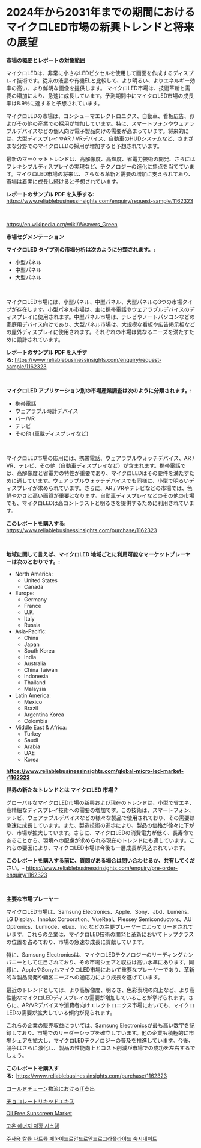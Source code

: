 <p><h1>2024年から2031年までの期間におけるマイクロLED市場の新興トレンドと将来の展望</h1></p><p><strong>市場の概要とレポートの対象範囲</strong></p>
<p><p>マイクロLEDは、非常に小さなLEDピクセルを使用して画面を作成するディスプレイ技術です。従来の液晶や有機ELと比較して、より明るい、よりエネルギー効率の高い、より鮮明な画像を提供します。 マイクロLED市場は、技術革新と需要の増加により、急速に成長しています。予測期間中にマイクロLED市場の成長率は8.9％に達すると予想されています。</p><p>マイクロLEDの市場は、コンシューマエレクトロニクス、自動車、看板広告、およびその他の産業での採用が増加しています。特に、スマートフォンやウェアラブルデバイスなどの個人向け電子製品向けの需要が高まっています。将来的には、大型ディスプレイやAR / VRデバイス、自動車のHUDシステムなど、さまざまな分野でのマイクロLEDの採用が増加すると予想されています。</p><p>最新のマーケットトレンドは、高解像度、高輝度、省電力技術の開発、さらにはフレキシブルディスプレイの実現など、テクノロジーの進化に焦点を当てています。マイクロLED市場の将来は、さらなる革新と需要の増加に支えられており、市場は着実に成長し続けると予想されています。</p></p>
<p><strong>レポートのサンプル PDF を入手する:</strong> <a href="https://www.reliablebusinessinsights.com/enquiry/request-sample/1162323">https://www.reliablebusinessinsights.com/enquiry/request-sample/1162323</a></p>
<p>&nbsp;</p>
<p><a href="https://en.wikipedia.org/wiki/Weavers_Green">https://en.wikipedia.org/wiki/Weavers_Green</a></p>
<p><strong>市場セグメンテーション</strong></p>
<p><strong>マイクロLED タイプ別の市場分析は次のように分類されます。:</strong></p>
<p><ul><li>小型パネル</li><li>中型パネル</li><li>大型パネル</li></ul></p>
<p>&nbsp;</p>
<p><p>マイクロLED市場には、小型パネル、中型パネル、大型パネルの3つの市場タイプが存在します。小型パネル市場は、主に携帯電話やウェアラブルデバイスのディスプレイに使用されます。中型パネル市場は、テレビやノートパソコンなどの家庭用デバイス向けであり、大型パネル市場は、大規模な看板や広告掲示板などの屋外ディスプレイに使用されます。それぞれの市場は異なるニーズを満たすために設計されています。</p></p>
<p><strong>レポートのサンプル PDF を入手する:</strong>&nbsp;<a href="https://www.reliablebusinessinsights.com/enquiry/request-sample/1162323">https://www.reliablebusinessinsights.com/enquiry/request-sample/1162323</a></p>
<p>&nbsp;</p>
<p><strong> マイクロLED アプリケーション別の市場産業調査は次のように分類されます。:</strong></p>
<p><ul><li>携帯電話</li><li>ウェアラブル時計デバイス</li><li>バー/VR</li><li>テレビ</li><li>その他 (車載ディスプレイなど)</li></ul></p>
<p>&nbsp;</p>
<p><p>マイクロLED市場の応用には、携帯電話、ウェアラブルウォッチデバイス、AR / VR、テレビ、その他（自動車ディスプレイなど）が含まれます。携帯電話では、高解像度と省電力の特性が重要であり、マイクロLEDはその要件を満たすために適しています。ウェアラブルウォッチデバイスでも同様に、小型で明るいディスプレイが求められています。さらに、AR / VRやテレビなどの市場では、色鮮やかさと高い画質が重要となります。自動車ディスプレイなどのその他の市場でも、マイクロLEDは高コントラストと明るさを提供するために利用されています。</p></p>
<p><strong>このレポートを購入する:</strong>&nbsp; <a href="https://www.reliablebusinessinsights.com/purchase/1162323">https://www.reliablebusinessinsights.com/purchase/1162323</a></p>
<p>&nbsp;</p>
<p><strong>地域に関して言えば、マイクロLED 地域ごとに利用可能なマーケットプレーヤーは次のとおりです。:</strong></p>
<p><ul>
    <li>
        North America:
        <ul>
            <li>United States</li>
            <li>Canada</li>
        </ul>
    </li>
    <li>
        Europe:
        <ul>
            <li>Germany</li>
            <li>France</li>
            <li>U.K.</li>
            <li>Italy</li>
            <li>Russia</li>
        </ul>
    </li>
    <li>
        Asia-Pacific:
        <ul>
            <li>China</li>
            <li>Japan</li>
            <li>South Korea</li>
            <li>India</li>
            <li>Australia</li>
            <li>China Taiwan</li>
            <li>Indonesia</li>
            <li>Thailand</li>
            <li>Malaysia</li>
        </ul>
    </li>
    <li>
        Latin America:
        <ul>
            <li>Mexico</li>
            <li>Brazil</li>
            <li>Argentina Korea</li>
            <li>Colombia</li>
        </ul>
    </li>
    <li>
        Middle East & Africa:
        <ul>
            <li>Turkey</li>
            <li>Saudi</li>
            <li>Arabia</li>
            <li>UAE</li>
            <li>Korea</li>
        </ul>
    </li>
    </ul></p>
<p><strong><a href="https://www.reliablebusinessinsights.com/global-micro-led-market-r1162323">https://www.reliablebusinessinsights.com/global-micro-led-market-r1162323</a></strong>&nbsp;</p>
<p><strong>世界の新たなトレンドとは マイクロLED 市場？</strong></p>
<p><p>グローバルなマイクロLED市場の新興および現在のトレンドは、小型で省エネ、高精細なディスプレイ技術への需要の増加です。この技術は、スマートフォン、テレビ、ウェアラブルデバイスなどの様々な製品で使用されており、その需要は急速に成長しています。また、製造技術の進歩により、製品の価格が徐々に下がり、市場が拡大しています。さらに、マイクロLEDの消費電力が低く、長寿命であることから、環境への配慮が求められる現在のトレンドにも適しています。これらの要因により、マイクロLED市場は今後も一層成長が見込まれています。</p></p>
<p><strong>このレポートを購入する前に、質問がある場合は問い合わせるか、共有してください。</strong>- <a href="https://www.reliablebusinessinsights.com/enquiry/pre-order-enquiry/1162323">https://www.reliablebusinessinsights.com/enquiry/pre-order-enquiry/1162323</a></p>
<p>&nbsp;</p>
<p><strong>主要な市場プレーヤー</strong></p>
<p><p>マイクロLED市場は、Samsung Electronics、Apple、Sony、Jbd、Lumens、LG Display、Innolux Corporation、VueReal、Plessey Semiconductors、AU Optronics、Lumiode、eLux、Inc.などの主要プレーヤーによってリードされています。これらの企業は、マイクロLED技術の開発と革新においてトップクラスの位置を占めており、市場の急速な成長に貢献しています。</p><p>特に、Samsung Electronicsは、マイクロLEDテクノロジーのリーディングカンパニーとして注目されており、その市場シェアと収益は高い水準にあります。同様に、AppleやSonyもマイクロLED市場において重要なプレーヤーであり、革新的な製品開発や顧客ニーズへの適応力により成長を遂げています。</p><p>最近のトレンドとしては、より高解像度、明るさ、色彩表現の向上など、より高性能なマイクロLEDディスプレイの需要が増加していることが挙げられます。さらに、AR/VRデバイスや消費者向けエレクトロニクス市場においても、マイクロLEDの需要が拡大している傾向が見られます。</p><p>これらの企業の販売収益については、Samsung Electronicsが最も高い数字を記録しており、市場でのリーダーシップを確立しています。他の企業も積極的に市場シェアを拡大し、マイクロLEDテクノロジーの普及を推進しています。今後、競争はさらに激化し、製品の性能向上とコスト削減が市場での成功を左右するでしょう。</p></p>
<p><strong>このレポートを購入する:</strong>&nbsp;&nbsp;<a href="https://www.reliablebusinessinsights.com/purchase/1162323">https://www.reliablebusinessinsights.com/purchase/1162323</a></p>
<p><p><a href="https://github.com/schmahlson/Market-Research-Report-List-2/blob/main/6150674145631.md">コールドチェーン物流におけるIT支出</a></p><p><a href="https://github.com/roulaayoub-saad/Market-Research-Report-List-1/blob/main/3660880145630.md">チョコレートリキッドエキス</a></p><p><a href="https://github.com/derrinmiltonellis35gcl/Market-Research-Report-List-3/blob/main/oil-free-sunscreen-market.md">Oil Free Sunscreen Market</a></p><p><a href="https://github.com/laholand/Market-Research-Report-List-4/blob/main/5031409154167.md">고온 에너지 저장 시스템</a></p><p><a href="https://github.com/LuckeyCorbin/Market-Research-Report-List-1/blob/main/8576255154166.md">주사용 칼륨 나트륨 페하이드로안드로안드로그라폴라이드 숙시네이트</a></p></p>